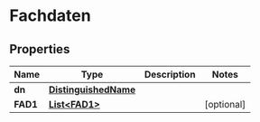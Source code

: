 

# Fachdaten

## Properties

Name | Type | Description | Notes
------------ | ------------- | ------------- | -------------
**dn** | [**DistinguishedName**](DistinguishedName.md) |  | 
**FAD1** | [**List&lt;FAD1&gt;**](FAD1.md) |  |  [optional]



